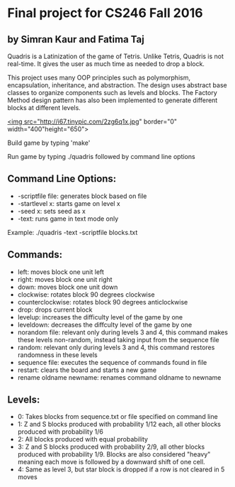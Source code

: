 # Final project for CS246 Fall 2016
## by Simran Kaur and Fatima Taj

Quadris is a Latinization of the game of Tetris. Unlike Tetris, Quadris is not real-time. It gives the user as much time as needed to drop a block. 

This project uses many OOP principles such as polymorphism, encapsulation, inheritance, and abstraction. The design uses abstract base classes to organize components such as levels and blocks. The Factory Method design pattern has also been implemented to generate different blocks at different levels.

<a href="http://tinypic.com?ref=2zg6q1x" target="_blank"><img src="http://i67.tinypic.com/2zg6q1x.jpg" border="0" width="400"height="650"></a>

Build game by typing 'make'

Run game by typing ./quadris followed by command line options

## Command Line Options:
* -scriptfile file: generates block based on file
* -startlevel x: starts game on level x
* -seed x: sets seed as x
* -text: runs game in text mode only

Example: 
./quadris -text -scriptfile blocks.txt

## Commands:
* left: moves block one unit left
* right: moves block one unit right
* down: moves block one unit down
* clockwise: rotates block 90 degrees clockwise
* counterclockwise: rotates block 90 degrees anticlockwise
* drop: drops current block
* levelup: increases the difficulty level of the game by one 
* leveldown: decreases the diffculty level of the game by one
* norandom file: relevant only during levels 3 and 4, this command makes these levels non-random, instead taking input from the sequence file
* random: relevant only during levels 3 and 4, this command restores randomness in these levels
* sequence file: executes the sequence of commands found in file
* restart: clears the board and starts a new game
* rename oldname newname: renames command oldname to newname

## Levels:
* 0: Takes blocks from sequence.txt or file specified on command line
* 1: Z and S blocks produced with probability 1/12 each, all other blocks produced with probability 1/6
* 2: All blocks produced with equal probability
* 3: Z and S blocks produced with probability 2/9, all other blocks produced with probability 1/9. Blocks are also considered "heavy" meaning each move is followed by a downward shift of one cell.
* 4: Same as level 3, but star block is dropped if a row is not cleared in 5 moves


